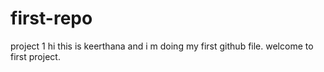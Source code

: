 # first-repo
project 1
hi this is keerthana
and i m doing my first github file.
welcome to first project.
